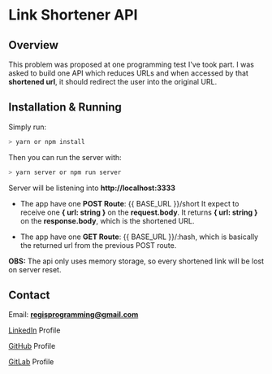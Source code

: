 # Link Shortener API

## Overview

This problem was proposed at one programming test I've took part. I was asked to build one API which reduces URLs and when accessed by that **shortened url**, it should redirect the user into the original URL.

## Installation & Running

Simply run:

```bash
> yarn or npm install
```

Then you can run the server with:

```bash
> yarn server or npm run server
```

Server will be listening into **http://localhost:3333**

+ The app have one **POST Route**: {{ BASE_URL }}/short
It expect to receive one __{ url: string }__ on the **request.body**.
It returns __{ url: string }__ on the **response.body**, which is the shortened URL.

+ The app have one **GET Route**: {{ BASE_URL }}/:hash, which is basically the returned url from the previous POST route.

**OBS:** The api only uses memory storage, so every shortened link will be lost on server reset.

## Contact

Email: **regisprogramming@gmail.com**

[LinkedIn](https://www.linkedin.com/in/regissfaria/) Profile

[GitHub](https://github.com/regisfaria) Profile

[GitLab](https://gitlab.com/regisfaria) Profile
